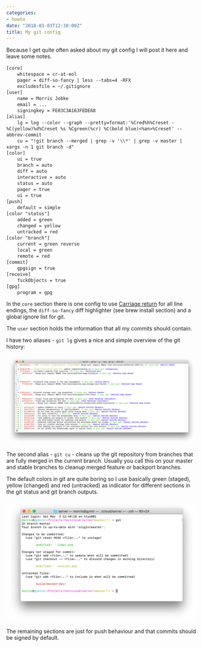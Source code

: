 ```yaml
---
categories:
- howto
date: "2018-03-03T12:30:00Z"
title: My git config
---
```


Because I get quite often asked about my git config I will post it here and leave some notes.

```
[core]
	whitespace = cr-at-eol
	pager = diff-so-fancy | less --tabs=4 -RFX
	excludesfile = ~/.gitignore
[user]
	name = Morris Jobke
	email = ...
	signingkey = FE03C3A163FEDE68
[alias]
	lg = log --color --graph --pretty=format:'%Cred%h%Creset -%C(yellow)%d%Creset %s %Cgreen(%cr) %C(bold blue)<%an>%Creset' --abbrev-commit
	cu = "!git branch --merged | grep -v '\\*' | grep -v master | xargs -n 1 git branch -d"
[color]
	ui = true
	branch = auto
	diff = auto
	interactive = auto
	status = auto
	pager = true
	ui = true
[push]
	default = simple
[color "status"]
	added = green
	changed = yellow
	untracked = red
[color "branch"]
	current = green reverse
	local = green
	remote = red
[commit]
	gpgsign = true
[receive]
	fsckObjects = true
[gpg]
	program = gpg
```

In the `core` section there is one config to use [Carriage return](https://en.wikipedia.org/wiki/Carriage_return) for all line endings, the `diff-so-fancy` diff highlighter (see brew install section) and a global ignore list for git.

The `user` section holds the information that all my commits should contain.

I have two aliases - `git lg` gives a nice and simple overview of the git history:

![git lg](/images/2018-03-03-git-lg.png)

The second alias - `git cu` - cleans up the git repository from branches that are fully merged in the current branch. Usually you call this on your master and stable branches to cleanup merged feature or backport branches.

The default colors in git are quite boring so I use basically green (staged), yellow (changed) and red (untracked) as indicator for different sections in the git status and git branch outputs.

![git status](/images/2018-03-03-git-status.png)

The remaining sections are just for push behaviour and that commits should be signed by default.
